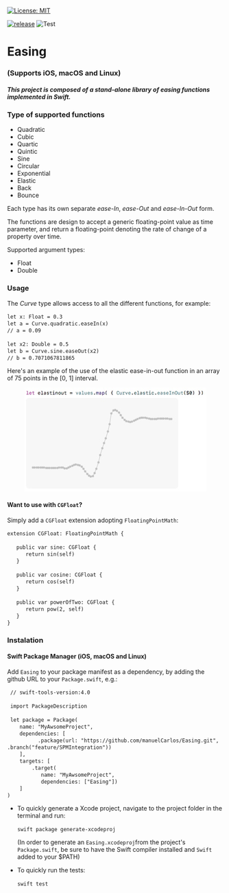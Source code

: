 [![License: MIT](https://img.shields.io/badge/License-MIT-blue.svg)](https://github.com/manuelCarlos/Easing/blob/master/LICENSE)

[![release](https://img.shields.io/github/release/manuelCarlos/Easing.svg)](https://github.com/manuelCarlos/Easing/releases/latest)
![Test](https://github.com/manuelCarlos/Easing/workflows/Test/badge.svg)

# Easing
### (Supports iOS, macOS and Linux)

##### This project is composed of a stand-alone library of easing functions implemented in Swift.

### Type of supported functions

- Quadratic
- Cubic
- Quartic
- Quintic
- Sine
- Circular
- Exponential
- Elastic
- Back
- Bounce

Each type has its own separate *ease-In*, *ease-Out* and *ease-In-Out* form.

The functions are design to accept a generic floating-point value as time parameter,
and return a floating-point denoting the rate of change of a property over time.

Supported argument types:
 - Float
 - Double

### Usage

The *Curve* type allows access to all the different functions, for example:

    let x: Float = 0.3
    let a = Curve.quadratic.easeIn(x)
    // a = 0.09

    let x2: Double = 0.5
    let b = Curve.sine.easeOut(x2)
    // b = 0.7071067811865

Here's an example of the use of the elastic ease-in-out function in an array of 75 points in the [0, 1] interval.

<p align="center">
   <img src="https://github.com/manuelCarlos/images/blob/master/images/easing.jpeg" >
</p>

#### Want to use with `CGFloat`?

Simply add a `CGFloat` extension adopting `FloatingPointMath`:

    extension CGFloat: FloatingPointMath {
    
       public var sine: CGFloat {
          return sin(self)
       }
    
       public var cosine: CGFloat {
          return cos(self)
       }
    
       public var powerOfTwo: CGFloat {
          return pow(2, self)
       }
    }

### Instalation

#### Swift Package Manager (iOS, macOS and Linux)

Add `Easing` to your package manifest as a dependency, by adding the github URL to your `Package.swift`, e.g.:

     // swift-tools-version:4.0

     import PackageDescription

     let package = Package(
        name: "MyAwsomeProject",
        dependencies: [
              .package(url: "https://github.com/manuelCarlos/Easing.git", .branch("feature/SPMIntegration"))
        ],
        targets: [
            .target(
               name: "MyAwsomeProject",
               dependencies: ["Easing"])
        ]
    )

  - To quickly generate a Xcode project, navigate to the project folder in the terminal and run: 
  
    `swift package generate-xcodeproj`
    
     (In order to generate an `Easing.xcodeproj`from the project's `Package.swift`, be sure to have the Swift compiler installed and `Swift` added to your $PATH)

  - To quickly run the tests:
    
    `swift test`
